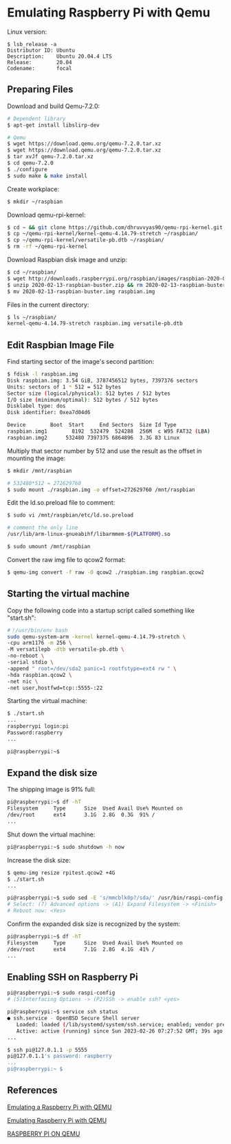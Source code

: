 # Emulating Raspberry Pi with Qemu
Linux version:
```
$ lsb_release -a
Distributor ID: Ubuntu
Description:    Ubuntu 20.04.4 LTS
Release:        20.04
Codename:       focal
```
## Preparing Files
Download and build Qemu-7.2.0:

```bash
# Dependent library
$ apt-get install libslirp-dev

# Qemu
$ wget https://download.qemu.org/qemu-7.2.0.tar.xz
$ wget https://download.qemu.org/qemu-7.2.0.tar.xz
$ tar xvJf qemu-7.2.0.tar.xz
$ cd qemu-7.2.0
$ ./configure
$ sudo make & make install
```

Create workplace:

```bash
$ mkdir ~/raspbian
```

Download qemu-rpi-kernel:

```bash
$ cd ~ && git clone https://github.com/dhruvvyas90/qemu-rpi-kernel.git
$ cp ~/qemu-rpi-kernel/kernel-qemu-4.14.79-stretch ~/raspbian/
$ cp ~/qemu-rpi-kernel/versatile-pb.dtb ~/raspbian/
$ rm -rf ~/qemu-rpi-kernel
```

Download Raspbian disk image and unzip:

```bash
$ cd ~/raspbian/
$ wget http://downloads.raspberrypi.org/raspbian/images/raspbian-2020-02-14/2020-02-13-raspbian-buster.zip
$ unzip 2020-02-13-raspbian-buster.zip && rm 2020-02-13-raspbian-buster.zip
$ mv 2020-02-13-raspbian-buster.img raspbian.img
```

Files in the current directory:

```bash
$ ls ~/raspbian/
kernel-qemu-4.14.79-stretch raspbian.img versatile-pb.dtb
```

## Edit Raspbian Image File

Find starting sector of the image's second partition:

```bash
$ fdisk -l raspbian.img
Disk raspbian.img: 3.54 GiB, 3787456512 bytes, 7397376 sectors
Units: sectors of 1 * 512 = 512 bytes
Sector size (logical/physical): 512 bytes / 512 bytes
I/O size (minimum/optimal): 512 bytes / 512 bytes
Disklabel type: dos
Disk identifier: 0xea7d04d6

Device        Boot  Start     End Sectors  Size Id Type
raspbian.img1        8192  532479  524288  256M  c W95 FAT32 (LBA)
raspbian.img2      532480 7397375 6864896  3.3G 83 Linux
```

Multiply that sector number by 512 and use the result as the offset in mounting the image:

```bash
$ mkdir /mnt/raspbian

# 532480*512 = 272629760
$ sudo mount ./raspbian.img -o offset=272629760 /mnt/raspbian
```

Edit the ld.so.preload file to comment:

```bash
$ sudo vi /mnt/raspbian/etc/ld.so.preload

# comment the only line
/usr/lib/arm-linux-gnueabihf/libarmmem-${PLATFORM}.so

$ sudo umount /mnt/raspbian
```

Convert the raw img file to qcow2 format:

```bash
$ qemu-img convert -f raw -O qcow2 ./raspbian.img raspbian.qcow2
```

## Starting the virtual machine

Copy the following code into a startup script called something like "start.sh":

```bash
#！/usr/bin/env bash 
sudo qemu-system-arm -kernel kernel-qemu-4.14.79-stretch \
-cpu arm1176 -m 256 \
-M versatilepb -dtb versatile-pb.dtb \
-no-reboot \
-serial stdio \
-append " root=/dev/sda2 panic=1 rootfstype=ext4 rw " \
-hda raspbian.qcow2 \
-net nic \
-net user,hostfwd=tcp::5555-:22
```

Starting the virtual machine:

```bash
$ ./start.sh
...
raspberrypi login:pi
Password:raspberry
...

pi@raspberrypi:~$ 
```

## Expand the disk size

The shipping image is 91% full:

```bash
pi@raspberrypi:~$ df -hT
Filesystem     Type      Size  Used Avail Use% Mounted on
/dev/root      ext4      3.1G  2.8G  0.3G  91% /
...
```

Shut down the virtual machine:

```bash
pi@raspberrypi:~$ sudo shutdown -h now
```

Increase the disk size:

```bash
$ qemu-img resize rpitest.qcow2 +4G
$ ./start.sh
...

pi@raspberrypi:~$ sudo sed -E 's/mmcblk0p?/sda/' /usr/bin/raspi-config | sudo bash
# Select: (7) Advanced options -> (A1) Expand Filesystem -> <Finish>
# Reboot now: <Yes>
```

Confirm the expanded disk size is recognized by the system:

```bash
pi@raspberrypi:~$ df -hT
Filesystem     Type      Size  Used Avail Use% Mounted on
/dev/root      ext4      7.1G  2.8G  4.1G  41% /
...
```

## Enabling SSH on Raspberry Pi

```bash
pi@raspberrypi:~$ sudo raspi-config
# (5)Interfacing Options -> (P2)SSh -> enable ssh? <yes>

pi@raspberrypi:~$ service ssh status
● ssh.service - OpenBSD Secure Shell server
   Loaded: loaded (/lib/systemd/system/ssh.service; enabled; vendor preset: enab
   Active: active (running) since Sun 2023-02-26 07:27:52 GMT; 39s ago
...
```

```bash
$ ssh pi@127.0.1.1 -p 5555
pi@127.0.1.1's password: raspberry
...
pi@raspberrypi:~ $ 
```

## References

[Emulating a Raspberry Pi with QEMU](https://gist.github.com/plembo/c4920016312f058209f5765cb9a3a25e)

[Emulating Raspberry Pi with QEMU](https://blog.ramdoot.in/emulating-raspberry-pi-on-with-qemu-951283daf2bd)

[RASPBERRY PI ON QEMU](https://azeria-labs.com/emulate-raspberry-pi-with-qemu/)

